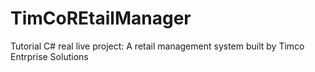# TimCoREtailManager
Tutorial C# real live project: A retail management system built by Timco Entrprise Solutions
